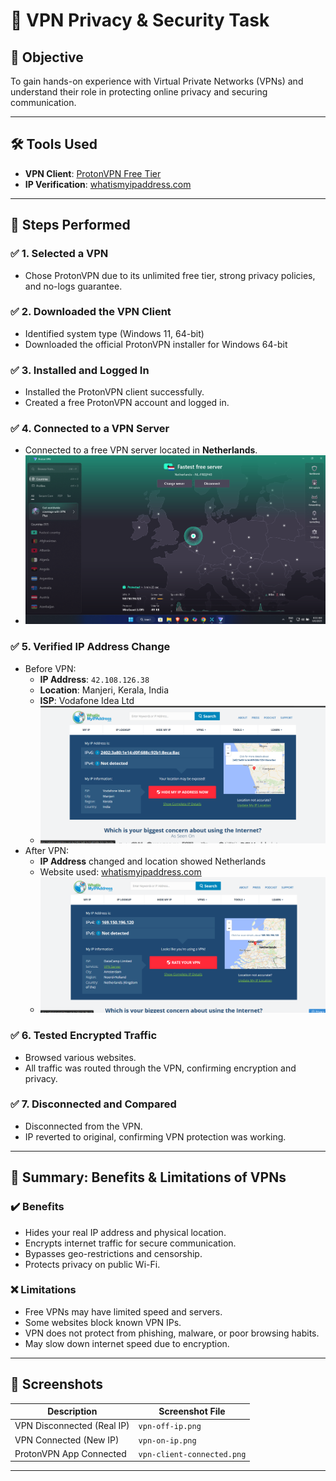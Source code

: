 # 🔐 VPN Privacy & Security Task

## 🎯 Objective
To gain hands-on experience with Virtual Private Networks (VPNs) and understand their role in protecting online privacy and securing communication.

---

## 🛠️ Tools Used
- **VPN Client**: [ProtonVPN Free Tier](https://protonvpn.com/free-vpn/)
- **IP Verification**: [whatismyipaddress.com](https://whatismyipaddress.com)

---

## 🧪 Steps Performed

### ✅ 1. **Selected a VPN**
- Chose ProtonVPN due to its unlimited free tier, strong privacy policies, and no-logs guarantee.

### ✅ 2. **Downloaded the VPN Client**
- Identified system type (Windows 11, 64-bit)
- Downloaded the official ProtonVPN installer for Windows 64-bit

### ✅ 3. **Installed and Logged In**
- Installed the ProtonVPN client successfully.
- Created a free ProtonVPN account and logged in.

### ✅ 4. **Connected to a VPN Server**
- Connected to a free VPN server located in **Netherlands**.
- ![image](vpn-client-connected.png)

### ✅ 5. **Verified IP Address Change**
- Before VPN:
  - **IP Address**: `42.108.126.38`
  - **Location**: Manjeri, Kerala, India
  - **ISP**: Vodafone Idea Ltd
  - ![image](vpn-off-ip.png)
- After VPN:
  - **IP Address** changed and location showed Netherlands
  - Website used: [whatismyipaddress.com](https://whatismyipaddress.com)
  - ![image](vpn-on-ip.png)

### ✅ 6. **Tested Encrypted Traffic**
- Browsed various websites.
- All traffic was routed through the VPN, confirming encryption and privacy.

### ✅ 7. **Disconnected and Compared**
- Disconnected from the VPN.
- IP reverted to original, confirming VPN protection was working.

---

## 🧠 Summary: Benefits & Limitations of VPNs

### ✔️ **Benefits**
- Hides your real IP address and physical location.
- Encrypts internet traffic for secure communication.
- Bypasses geo-restrictions and censorship.
- Protects privacy on public Wi-Fi.

### ❌ **Limitations**
- Free VPNs may have limited speed and servers.
- Some websites block known VPN IPs.
- VPN does not protect from phishing, malware, or poor browsing habits.
- May slow down internet speed due to encryption.

---

## 📸 Screenshots

| Description              | Screenshot File       |
|--------------------------|------------------------|
| VPN Disconnected (Real IP) | `vpn-off-ip.png`        |
| VPN Connected (New IP)     | `vpn-on-ip.png`         |
| ProtonVPN App Connected    | `vpn-client-connected.png` |

---



